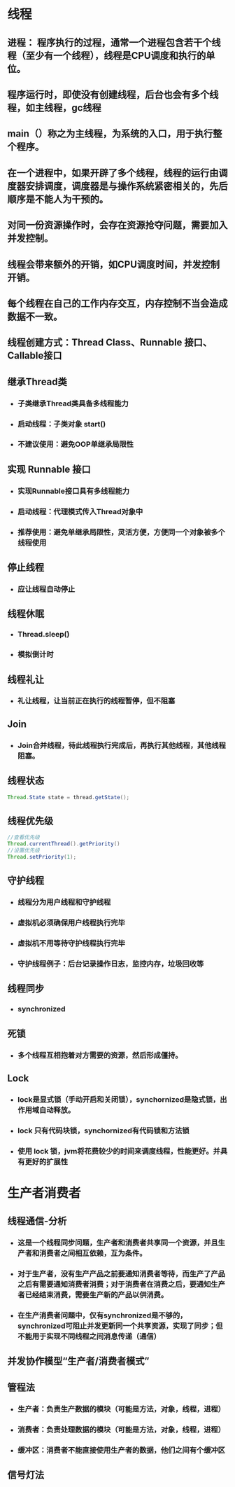 # 线程

## 进程： 程序执行的过程，通常一个进程包含若干个线程（至少有一个线程），线程是CPU调度和执行的单位。
## 程序运行时，即使没有创建线程，后台也会有多个线程，如主线程，gc线程
## main（）称之为主线程，为系统的入口，用于执行整个程序。
## 在一个进程中，如果开辟了多个线程，线程的运行由调度器安排调度，调度器是与操作系统紧密相关的，先后顺序是不能人为干预的。
## 对同一份资源操作时，会存在资源抢夺问题，需要加入并发控制。
## 线程会带来额外的开销，如CPU调度时间，并发控制开销。
## 每个线程在自己的工作内存交互，内存控制不当会造成数据不一致。

## 线程创建方式：Thread Class、Runnable 接口、Callable接口

## 继承Thread类
+ ### 子类继承Thread类具备多线程能力
+ ### 启动线程：子类对象 start()
+ ### 不建议使用：避免OOP单继承局限性
## 实现 Runnable 接口
+ ### 实现Runnable接口具有多线程能力
+ ### 启动线程：代理模式传入Thread对象中
+ ### 推荐使用：避免单继承局限性，灵活方便，方便同一个对象被多个线程使用

## 停止线程
+ ### 应让线程自动停止

## 线程休眠
+ ### Thread.sleep()
+ ### 模拟倒计时

## 线程礼让
+ ### 礼让线程，让当前正在执行的线程暂停，但不阻塞
## Join
+ ### Join合并线程，待此线程执行完成后，再执行其他线程，其他线程阻塞。

## 线程状态
```java
Thread.State state = thread.getState();
```
## 线程优先级
```java
//查看优先级
Thread.currentThread().getPriority()
//设置优先级
Thread.setPriority(1);
```

## 守护线程
+ ### 线程分为用户线程和守护线程
+ ### 虚拟机必须确保用户线程执行完毕
+ ### 虚拟机不用等待守护线程执行完毕
+ ### 守护线程例子：后台记录操作日志，监控内存，垃圾回收等

## 线程同步
+ ### synchronized
## 死锁
+ ### 多个线程互相抱着对方需要的资源，然后形成僵持。
## Lock
+ ### lock是显式锁（手动开启和关闭锁），synchornized是隐式锁，出作用域自动释放。
+ ### lock 只有代码块锁，synchornized有代码锁和方法锁
+ ### 使用 lock 锁，jvm将花费较少的时间来调度线程，性能更好。并具有更好的扩展性
# 生产者消费者
## 线程通信-分析
+ ### 这是一个线程同步问题，生产者和消费者共享同一个资源，并且生产者和消费者之间相互依赖，互为条件。
+ ### 对于生产者，没有生产产品之前要通知消费者等待，而生产了产品之后有需要通知消费者消费；对于消费者在消费之后，要通知生产者已经结束消费，需要生产新的产品以供消费。
+ ### 在生产消费者问题中，仅有synchronized是不够的，synchronized可阻止并发更新同一个共享资源，实现了同步；但不能用于实现不同线程之间消息传递（通信）
## 并发协作模型“生产者/消费者模式” 
## 管程法
+ ### 生产者：负责生产数据的模块（可能是方法，对象，线程，进程）
+ ### 消费者：负责处理数据的模块（可能是方法，对象，线程，进程）
+ ### 缓冲区：消费者不能直接使用生产者的数据，他们之间有个缓冲区
## 信号灯法